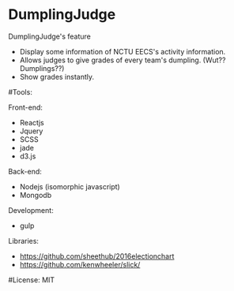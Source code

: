 # DumplingJudge

DumplingJudge's feature
- Display some information of NCTU EECS's activity information. 
- Allows judges to give grades of every team's dumpling. (Wut?? Dumplings??)
- Show grades instantly.

#Tools:

Front-end:
- Reactjs
- Jquery
- SCSS
- jade
- d3.js

Back-end:
- Nodejs (isomorphic javascript)
- Mongodb

Development:
- gulp

Libraries:
- https://github.com/sheethub/2016electionchart
- https://github.com/kenwheeler/slick/

#License:
MIT
